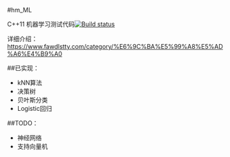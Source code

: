 #hm_ML

C++11 机器学习测试代码[![Build status](https://ci.appveyor.com/api/projects/status/sevx30r3u072q5hg/branch/master?svg=true)](https://ci.appveyor.com/api/projects/status/sevx30r3u072q5hg/branch/master)

详细介绍：https://www.fawdlstty.com/category/%E6%9C%BA%E5%99%A8%E5%AD%A6%E4%B9%A0

##已实现：

* kNN算法
* 决策树
* 贝叶斯分类
* Logistic回归

##TODO：

* 神经网络
* 支持向量机
